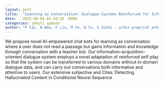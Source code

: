 ```yaml
---
layout: post
title:  "Learning as Conversation: Dialogue Systems Reinforced for Information Acquisition"
date:   2022-06-04 01:43:25 -0400
categories: jekyll update
author: "P Cai, H Wan, F Liu, M Yu, H Yu, S Joshi - arXiv preprint arXiv:2205.14748, 2022"
---
```

We propose novel AI-empowered chat bots for learning as conversation where a user does not read a passage but gains information and knowledge through conversation with a teacher bot. Our information-acquisition-oriented dialogue system employs a novel adaptation of reinforced self-play so that the system can be transferred to various domains without in-domain dialogue data, and can carry out conversations both informative and attentive to users. Our extensive subjective and  Cites: Detecting Hallucinated Content in Conditional Neural Sequence